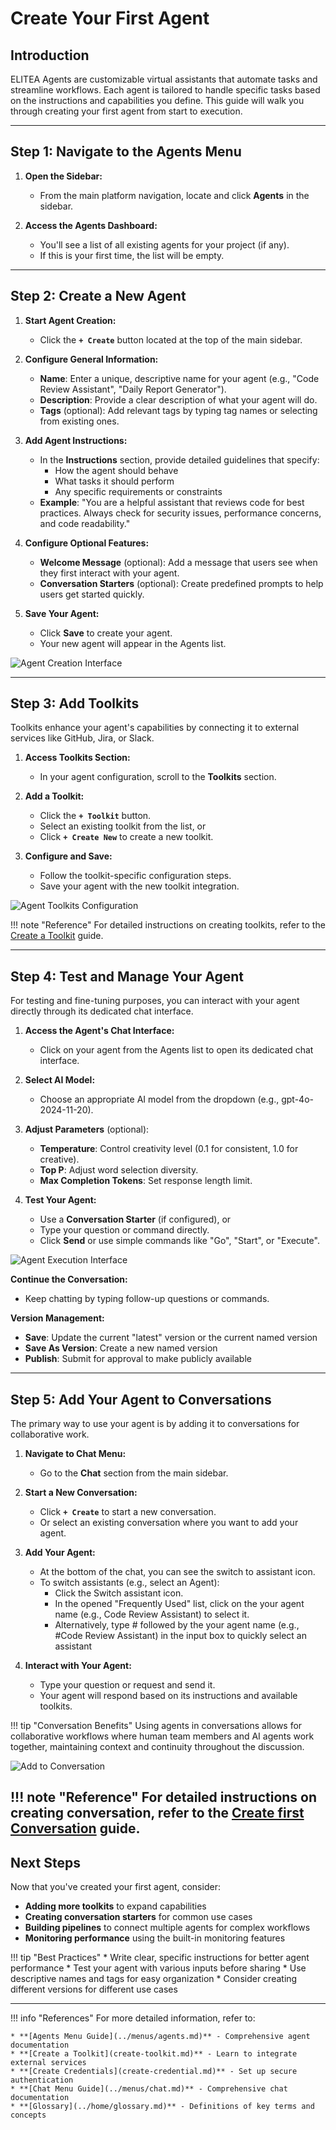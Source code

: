 # Create Your First Agent

## Introduction

ELITEA Agents are customizable virtual assistants that automate tasks and streamline workflows. Each agent is tailored to handle specific tasks based on the instructions and capabilities you define. This guide will walk you through creating your first agent from start to execution.

---

## Step 1: Navigate to the Agents Menu

1. **Open the Sidebar:**
      * From the main platform navigation, locate and click **Agents** in the sidebar.

2. **Access the Agents Dashboard:**
      * You'll see a list of all existing agents for your project (if any).
      * If this is your first time, the list will be empty.

---

## Step 2: Create a New Agent

1. **Start Agent Creation:**
      * Click the **`+ Create`** button located at the top of the main sidebar.

2. **Configure General Information:**
      * **Name**: Enter a unique, descriptive name for your agent (e.g., "Code Review Assistant", "Daily Report Generator").
      * **Description**: Provide a clear description of what your agent will do.
      * **Tags** (optional): Add relevant tags by typing tag names or selecting from existing ones.

3. **Add Agent Instructions:**
      * In the **Instructions** section, provide detailed guidelines that specify:
        * How the agent should behave
        * What tasks it should perform
        * Any specific requirements or constraints
      * **Example**: "You are a helpful assistant that reviews code for best practices. Always check for security issues, performance concerns, and code readability."

4. **Configure Optional Features:**
      * **Welcome Message** (optional): Add a message that users see when they first interact with your agent.
      * **Conversation Starters** (optional): Create predefined prompts to help users get started quickly.

5. **Save Your Agent:**
      * Click **Save** to create your agent.
      * Your new agent will appear in the Agents list.

![Agent Creation Interface](../img/getting-started/create-agent/agent-create.png)

---

## Step 3: Add Toolkits

Toolkits enhance your agent's capabilities by connecting it to external services like GitHub, Jira, or Slack.

1. **Access Toolkits Section:**
      * In your agent configuration, scroll to the **Toolkits** section.

2. **Add a Toolkit:**
      * Click the **`+ Toolkit`** button.
      * Select an existing toolkit from the list, or
      * Click **`+ Create New`** to create a new toolkit.

3. **Configure and Save:**
      * Follow the toolkit-specific configuration steps.
      * Save your agent with the new toolkit integration.

![Agent Toolkits Configuration](../img/getting-started/create-agent/agent-toolkits.png)

!!! note "Reference"
      For detailed instructions on creating toolkits, refer to the [Create a Toolkit](create-toolkit.md) guide.

---

## Step 4: Test and Manage Your Agent

For testing and fine-tuning purposes, you can interact with your agent directly through its dedicated chat interface.

1. **Access the Agent's Chat Interface:**
      * Click on your agent from the Agents list to open its dedicated chat interface.

2. **Select AI Model:**
      * Choose an appropriate AI model from the dropdown (e.g., gpt-4o-2024-11-20).

3. **Adjust Parameters** (optional):
      * **Temperature**: Control creativity level (0.1 for consistent, 1.0 for creative).
      * **Top P**: Adjust word selection diversity.
      * **Max Completion Tokens**: Set response length limit.

4. **Test Your Agent:**
      * Use a **Conversation Starter** (if configured), or
      * Type your question or command directly.
      * Click **Send** or use simple commands like "Go", "Start", or "Execute".

![Agent Execution Interface](../img/getting-started/create-agent/agent-execution.png)

**Continue the Conversation:**

  * Keep chatting by typing follow-up questions or commands.

**Version Management:**

   * **Save**: Update the current "latest" version or the current named version
   * **Save As Version**: Create a new named version
   * **Publish**: Submit for approval to make publicly available

---

## Step 5: Add Your Agent to Conversations

The primary way to use your agent is by adding it to conversations for collaborative work.

1. **Navigate to Chat Menu:**
      * Go to the **Chat** section from the main sidebar.

2. **Start a New Conversation:**
      * Click **`+ Create`** to start a new conversation.
      * Or select an existing conversation where you want to add your agent.

3. **Add Your Agent:**
      * At the bottom of the chat, you can see the switch to assistant icon.
      * To switch assistants (e.g., select an Agent):
         - Click the Switch assistant icon.
         - In the opened "Frequently Used" list, click on the your agent name (e.g., Code Review Assistant) to select it.
         - Alternatively, type # followed by the your agent name (e.g., #Code Review Assistant) in the input box to quickly select an assistant
4. **Interact with Your Agent:**
      * Type your question or request and send it.
      * Your agent will respond based on its instructions and available toolkits.

!!! tip "Conversation Benefits"
      Using agents in conversations allows for collaborative workflows where human team members and AI agents work together, maintaining context and continuity throughout the discussion.

![Add to Conversation](../img/getting-started/create-agent/agent-add-to-conversation.png)

!!! note "Reference"
      For detailed instructions on creating conversation, refer to the [Create first Conversation](create-conversation.md) guide.
---

## Next Steps

Now that you've created your first agent, consider:

* **Adding more toolkits** to expand capabilities
* **Creating conversation starters** for common use cases
* **Building pipelines** to connect multiple agents for complex workflows
* **Monitoring performance** using the built-in monitoring features

!!! tip "Best Practices"
      * Write clear, specific instructions for better agent performance
      * Test your agent with various inputs before sharing
      * Use descriptive names and tags for easy organization
      * Consider creating different versions for different use cases

---

!!! info "References"
    For more detailed information, refer to:

    * **[Agents Menu Guide](../menus/agents.md)** - Comprehensive agent documentation
    * **[Create a Toolkit](create-toolkit.md)** - Learn to integrate external services
    * **[Create Credentials](create-credential.md)** - Set up secure authentication
    * **[Chat Menu Guide](../menus/chat.md)** - Comprehensive chat documentation
    * **[Glossary](../home/glossary.md)** - Definitions of key terms and concepts
